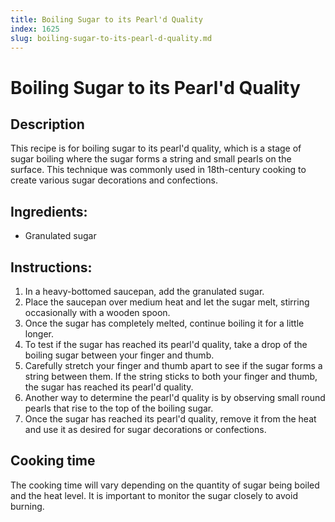 ```yaml
---
title: Boiling Sugar to its Pearl'd Quality
index: 1625
slug: boiling-sugar-to-its-pearl-d-quality.md
---
```


# Boiling Sugar to its Pearl'd Quality

## Description
This recipe is for boiling sugar to its pearl'd quality, which is a stage of sugar boiling where the sugar forms a string and small pearls on the surface. This technique was commonly used in 18th-century cooking to create various sugar decorations and confections.

## Ingredients:
- Granulated sugar

## Instructions:
1. In a heavy-bottomed saucepan, add the granulated sugar.
2. Place the saucepan over medium heat and let the sugar melt, stirring occasionally with a wooden spoon.
3. Once the sugar has completely melted, continue boiling it for a little longer.
4. To test if the sugar has reached its pearl'd quality, take a drop of the boiling sugar between your finger and thumb.
5. Carefully stretch your finger and thumb apart to see if the sugar forms a string between them. If the string sticks to both your finger and thumb, the sugar has reached its pearl'd quality.
6. Another way to determine the pearl'd quality is by observing small round pearls that rise to the top of the boiling sugar.
7. Once the sugar has reached its pearl'd quality, remove it from the heat and use it as desired for sugar decorations or confections.

## Cooking time
The cooking time will vary depending on the quantity of sugar being boiled and the heat level. It is important to monitor the sugar closely to avoid burning.